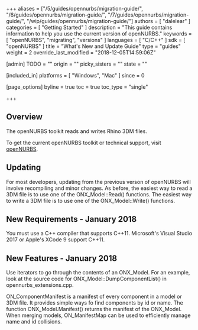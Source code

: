 +++
aliases = ["/5/guides/opennurbs/migration-guide/", "/6/guides/opennurbs/migration-guide/", "/7/guides/opennurbs/migration-guide/", "/wip/guides/opennurbs/migration-guide/"]
authors = [ "dalelear" ]
categories = [ "Getting Started" ]
description = "This guide contains information to help you use the current version of openNURBS."
keywords = [ "openNURBS", "migrating", "versions" ]
languages = [ "C/C++" ]
sdk = [ "openNURBS" ]
title = "What's New and Update Guide"
type = "guides"
weight = 2
override_last_modified = "2018-12-05T14:59:06Z"

[admin]
TODO = ""
origin = ""
picky_sisters = ""
state = ""

[included_in]
platforms = [ "Windows", "Mac" ]
since = 0

[page_options]
byline = true
toc = true
toc_type = "single"

+++


## Overview

The openNURBS toolkit reads and writes Rhino 3DM files.

To get the current openNURBS toolkit or technical support, visit [openNURBS](https://www.rhino3d.com/opennurbs).

## Updating

For most developers, updating from the previous verson of openNURBS will involve recompiling and minor changes. As before, the easiest way to read a 3DM file is to use one of the ONX_Model::Read() functions. The easiest way to write a 3DM file is to use one of the ONX_Model::Write() functions.

## New Requirements - January 2018

You must use a C++ compiler that supports C++11. Microsoft's Visual Studio 2017 or Apple's XCode 9 support C++11.

## New Features - January 2018


Use iterators to go through the contents of an ONX_Model. For an example, look at the source code for ONX_Model::DumpComponentList() in opennurbs_extensions.cpp.

ON_ComponentManifest is a manifest of every component in a model or 3DM file. It provides simple ways fo find components by id or name. The function ONX_Model.Manifest() returns the manifest of the ONX_Model. When merging models, ON_ManifestMap can be used to efficiently manage name and id collisions.
